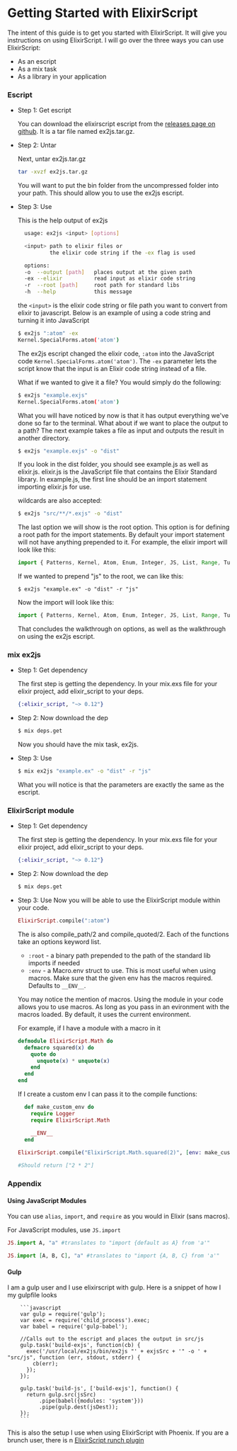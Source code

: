 # Getting Started with ElixirScript


The intent of this guide is to get you started with ElixirScript. It will give you instructions on using ElixirScript. I will go over the three ways you can use ElixirScript:

* As an escript
* As a mix task
* As a library in your application

### Escript

* Step 1: Get escript
    
    You can download the elixirscript escript from the [releases page on github](https://github.com/bryanjos/elixirscript/releases). It is a tar file named ex2js.tar.gz.

* Step 2: Untar

    Next, untar ex2js.tar.gz
    
    ```bash
    tar -xvzf ex2js.tar.gz
    ```
    
    You will want to put the bin folder from the uncompressed folder into your path. This should allow you to use the ex2js escript.
    
* Step 3: Use

    This is the help output of ex2js
    
    ```bash
      usage: ex2js <input> [options]
    
      <input> path to elixir files or
              the elixir code string if the -ex flag is used
    
      options:
      -o  --output [path]   places output at the given path
      -ex --elixir          read input as elixir code string
      -r  --root [path]     root path for standard libs
      -h  --help            this message
    ```
    
    the `<input>` is the elixir code string or file path you want to convert from elixir to javascript. Below is an example of using a code string and turning it into JavaScript
    
    ```bash
    $ ex2js ":atom" -ex
    Kernel.SpecialForms.atom('atom')
    ```
    
    The ex2js escript changed the elixir code, `:atom` into the JavaScript code `Kernel.SpecialForms.atom('atom')`. The `-ex` parameter lets the script know that the input is an Elixir code string instead of a file.
    
    What if we wanted to give it a file? You would simply do the following:
    
    ```bash
    $ ex2js "example.exjs"
    Kernel.SpecialForms.atom('atom')
    ```
    
    What you will have noticed by now is that it has output everything we've done so far to the terminal. What about if we want to place the output to a path? The next example takes a file as input and outputs the result in another directory.
    
    ```bash
    $ ex2js "example.exjs" -o "dist"
    ```
    
    If you look in the dist folder, you should see example.js as well as elixir.js. elixir.js is the JavaScript file that contains the Elixir Standard library. In example.js, the first line should be an import statement importing elixir.js for use.
    
    wildcards are also accepted:
    
    ```bash
    $ ex2js "src/**/*.exjs" -o "dist"
    ```
    
    The last option we will show is the root option. This option is for defining a root path for the import statements. By default your import statement will not have anything prepended to it. For example, the elixir import will look like this:
    
    ```javascript
    import { Patterns, Kernel, Atom, Enum, Integer, JS, List, Range, Tuple, Agent, Keyword, BitString } from 'elixir';
    ```
    
    If we wanted to prepend "js" to the root, we can like this:
    
    ```
    $ ex2js "example.ex" -o "dist" -r "js"
    ```
    
    Now the import will look like this:
    
    ```javascript
    import { Patterns, Kernel, Atom, Enum, Integer, JS, List, Range, Tuple, Agent, Keyword, BitString } from 'js/elixir';
    ```
    
    That concludes the walkthrough on options, as well as the walkthrough on using the ex2js escript.
    
### mix ex2js

* Step 1: Get dependency
    
    The first step is getting the dependency. In your mix.exs file for your elixir project, add elixir_script to your deps.

    ```elixir
    {:elixir_script, "~> 0.12"}
    ```
    
* Step 2: Now download the dep
    
    ```bash
    $ mix deps.get
    ```
    
    Now you should have the mix task, ex2js.
   
* Step 3: Use
    ```bash
    $ mix ex2js "example.ex" -o "dist" -r "js"
    ```
    
    What you will notice is that the parameters are exactly the same as the escript.
    
### ElixirScript module
* Step 1: Get dependency
    
    The first step is getting the dependency. In your mix.exs file for your elixir project, add elixir_script to your deps.

    ```elixir
    {:elixir_script, "~> 0.12"}
    ```
    
* Step 2: Now download the dep
    
    ```bash
    $ mix deps.get
    ```

* Step 3: Use
    Now you will be able to use the ElixirScript module within your code. 

    ```elixir
    ElixirScript.compile(":atom")
    ```
    
    The is also compile_path/2 and compile_quoted/2. Each of the functions take an options keyword list.
    
     * `:root` - a binary path prepended to the path of the standard lib imports if needed
    * `:env` - a Macro.env struct to use. This is most useful when using macros. Make sure that the  given env has the macros required. Defaults to `__ENV__`.
    
    You may notice the mention of macros. Using the module in your code allows you to use macros. As long as you pass in an evironment with the macros loaded. By default, it uses the current environment.

    For example, if I have a module with a macro in it
    
    ```elixir
    defmodule ElixirScript.Math do
      defmacro squared(x) do
        quote do
          unquote(x) * unquote(x)
        end
      end
    end
    ```
    
    If I create a custom env I can pass it to the compile functions:
    
    ```elixir
      def make_custom_env do
        require Logger
        require ElixirScript.Math
    
        __ENV__
      end
      
    ElixirScript.compile("ElixirScript.Math.squared(2)", [env: make_custom_env])
    
    #Should return ["2 * 2"]
    ```
    
    

### Appendix

#### Using JavaScript Modules

You can use `alias`, `import`, and `require` as you would in Elixir (sans macros).

For JavaScript modules, use `JS.import`

```elixir
JS.import A, "a" #translates to "import {default as A} from 'a'"

JS.import [A, B, C], "a" #translates to "import {A, B, C} from 'a'"
```

#### Gulp

I am a gulp user and I use elixirscript with gulp. Here is a snippet of how I my gulpfile looks
    
        ```javascript
        var gulp = require('gulp');
        var exec = require('child_process').exec;
        var babel = require('gulp-babel');
        
        //Calls out to the escript and places the output in src/js
        gulp.task('build-exjs', function(cb) {
          exec('/usr/local/ex2js/bin/ex2js "' + exjsSrc + '" -o ' + "src/js", function (err, stdout, stderr) {
            cb(err);
          });
        });
        
        gulp.task('build-js', ['build-exjs'], function() {
          return gulp.src(jsSrc)
              .pipe(babel({modules: 'system'}))
              .pipe(gulp.dest(jsDest));
        });
        ```
        
This is also the setup I use when using ElixirScript with Phoenix. If you are a brunch user, there is n [ElixirScript runch plugin](https://www.npmjs.com/package/elixirscript-brunch)